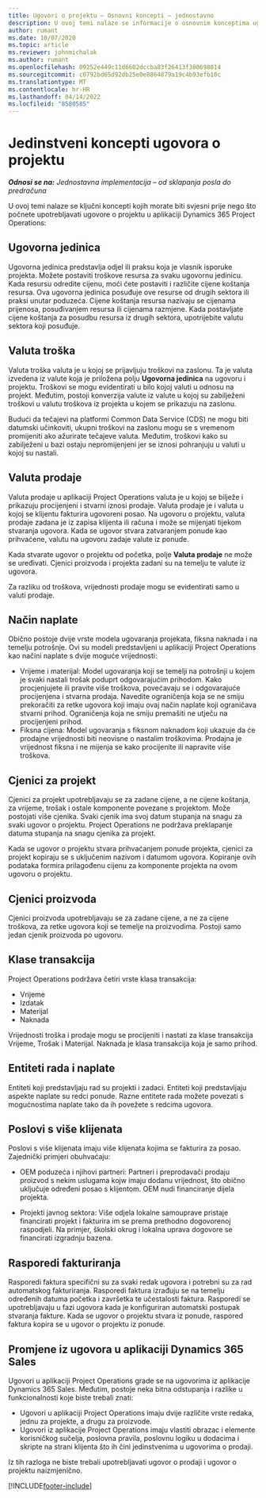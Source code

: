 ```yaml
---
title: Ugovori o projektu – Osnovni koncepti – jednostavno
description: U ovoj temi nalaze se informacije o osnovnim konceptima ugovora o projektima.
author: rumant
ms.date: 10/07/2020
ms.topic: article
ms.reviewer: johnmichalak
ms.author: rumant
ms.openlocfilehash: 09252e449c11d6602dccba83f26413f380698814
ms.sourcegitcommit: c0792bd65d92db25e0e8864879a19c4b93efb10c
ms.translationtype: MT
ms.contentlocale: hr-HR
ms.lasthandoff: 04/14/2022
ms.locfileid: "8580585"
---
```

# <a name="concepts-unique-to-project-contracts"></a>Jedinstveni koncepti ugovora o projektu

_**Odnosi se na:** Jednostavna implementacija – od sklapanja posla do predračuna_



U ovoj temi nalaze se ključni koncepti kojih morate biti svjesni prije nego što počnete upotrebljavati ugovore o projektu u aplikaciji Dynamics 365 Project Operations:

## <a name="contracting-unit"></a>Ugovorna jedinica

Ugovorna jedinica predstavlja odjel ili praksu koja je vlasnik isporuke projekta. Možete postaviti troškove resursa za svaku ugovornu jedinicu. Kada resursu odredite cijenu, moći ćete postaviti i različite cijene koštanja resursa. Ova ugovorna jedinica posuđuje ove resurse od drugih sektora ili praksi unutar poduzeća. Cijene koštanja resursa nazivaju se cijenama prijenosa, posuđivanjem resursa ili cijenama razmjene. Kada postavljate cijene koštanja za posudbu resursa iz drugih sektora, upotrijebite valutu sektora koji posuđuje.

## <a name="cost-currency"></a>Valuta troška

Valuta troška valuta je u kojoj se prijavljuju troškovi na zaslonu. Ta je valuta izvedena iz valute koja je priložena polju **Ugovorna jedinica** na ugovoru i projektu. Troškovi se mogu evidentirati u bilo kojoj valuti u odnosu na projekt. Međutim, postoji konverzija valute iz valute u kojoj su zabilježeni troškovi u valutu troškova iz projekta u kojem se prikazuju na zaslonu.

Budući da tečajevi na platformi Common Data Service (CDS) ne mogu biti datumski učinkoviti, ukupni troškovi na zaslonu mogu se s vremenom promijeniti ako ažurirate tečajeve valuta. Međutim, troškovi kako su zabilježeni u bazi ostaju nepromijenjeni jer se iznosi pohranjuju u valuti u kojoj su nastali.

## <a name="sales-currency"></a>Valuta prodaje

Valuta prodaje u aplikaciji Project Operations valuta je u kojoj se bilježe i prikazuju procijenjeni i stvarni iznosi prodaje. Valuta prodaje je i valuta u kojoj se klijentu fakturira ugovoreni posao. Na ugovoru o projektu, valuta prodaje zadana je iz zapisa klijenta ili računa i može se mijenjati tijekom stvaranja ugovora. Kada se ugovor stvara zatvaranjem ponude kao prihvaćene, valutu na ugovoru zadaje valute iz ponude.

Kada stvarate ugovor o projektu od početka, polje **Valuta prodaje** ne može se uređivati. Cjenici proizvoda i projekta zadani su na temelju te valute iz ugovora.

Za razliku od troškova, vrijednosti prodaje mogu se evidentirati samo u valuti prodaje.

## <a name="billing-method"></a>Način naplate

Obično postoje dvije vrste modela ugovaranja projekata, fiksna naknada i na temelju potrošnje. Ovi su modeli predstavljeni u aplikaciji Project Operations kao načini naplate s dvije moguće vrijednosti:

- Vrijeme i materijal: Model ugovaranja koji se temelji na potrošnji u kojem je svaki nastali trošak poduprt odgovarajućim prihodom. Kako procjenjujete ili pravite više troškova, povećavaju se i odgovarajuće procijenjena i stvarna prodaja. Navedite ograničenja koja se ne smiju prekoračiti za retke ugovora koji imaju ovaj način naplate koji ograničava stvarni prihod. Ograničenja koja ne smiju premašiti ne utječu na procijenjeni prihod.
- Fiksna cijena: Model ugovaranja s fiksnom naknadom koji ukazuje da će prodajne vrijednosti biti neovisne o nastalim troškovima. Prodajna je vrijednost fiksna i ne mijenja se kako procijenite ili napravite više troškova.

## <a name="project-price-lists"></a>Cjenici za projekt

Cjenici za projekt upotrebljavaju se za zadane cijene, a ne cijene koštanja, za vrijeme, trošak i ostale komponente povezane s projektom. Može postojati više cjenika. Svaki cjenik ima svoj datum stupanja na snagu za svaki ugovor o projektu. Project Operations ne podržava preklapanje datuma stupanja na snagu cjenika za projekt.

Kada se ugovor o projektu stvara prihvaćanjem ponude projekta, cjenici za projekt kopiraju se s uključenim nazivom i datumom ugovora. Kopiranje ovih podataka formira prilagođenu cijenu za komponente projekta na ovom ugovoru o projektu.

## <a name="product-price-lists"></a>Cjenici proizvoda

Cjenici proizvoda upotrebljavaju se za zadane cijene, a ne za cijene troškova, za retke ugovora koji se temelje na proizvodima. Postoji samo jedan cjenik proizvoda po ugovoru.

## <a name="transaction-classes"></a>Klase transakcija

Project Operations podržava četiri vrste klasa transakcija:

- Vrijeme
- Izdatak
- Materijal
- Naknada

Vrijednosti troška i prodaje mogu se procijeniti i nastati za klase transakcija Vrijeme, Trošak i Materijal. Naknada je klasa transakcija koja je samo prihod.

## <a name="work-entities-and-billing-entities"></a>Entiteti rada i naplate

Entiteti koji predstavljaju rad su projekti i zadaci. Entiteti koji predstavljaju aspekte naplate su redci ponude. Razne entitete rada možete povezati s mogućnostima naplate tako da ih povežete s redcima ugovora.

## <a name="multi-customer-deals"></a>Poslovi s više klijenata

Poslovi s više klijenata imaju više klijenata kojima se fakturira za posao. Zajednički primjeri obuhvaćaju:

- OEM poduzeća i njihovi partneri: Partneri i preprodavači prodaju proizvod s nekim uslugama kojw imaju dodanu vrijednost, što obično uključuje određeni posao s klijentom. OEM nudi financiranje dijela projekta. 

- Projekti javnog sektora: Više odjela lokalne samouprave pristaje financirati projekt i fakturira im se prema prethodno dogovorenoj raspodjeli. Na primjer, školski okrug i lokalna uprava dogovore se financirati izgradnju bazena.

## <a name="invoice-schedules"></a>Rasporedi fakturiranja

Rasporedi faktura specifični su za svaki redak ugovora i potrebni su za rad automatskog fakturiranja. Rasporedi faktura izrađuju se na temelju određenih datuma početka i završetka te učestalosti faktura. Rasporedi se upotrebljavaju u fazi ugovora kada je konfiguriran automatski postupak stvaranja fakture. Kada se ugovor o projektu stvara iz ponude, raspored faktura kopira se u ugovor o projektu iz ponude.

## <a name="changes-from-the-dynamics-365-sales-contract"></a>Promjene iz ugovora u aplikaciji Dynamics 365 Sales

Ugovori u aplikaciji Project Operations grade se na ugovorima iz aplikacije Dynamics 365 Sales. Međutim, postoje neka bitna odstupanja i razlike u funkcionalnosti koje biste trebali znati:

- Ugovori u aplikaciji Project Operations imaju dvije različite vrste redaka, jednu za projekte, a drugu za proizvode.
- Ugovori iz aplikacije Project Operations imaju vlastiti obrazac i elemente korisničkog sučelja, poslovna pravila, poslovnu logiku u dodacima i skripte na strani klijenta što ih čini jedinstvenima u ugovorima o prodaji.

Iz tih razloga ne biste trebali upotrebljavati ugovor o prodaji i ugovor o projektu naizmjenično.


[!INCLUDE[footer-include](../../includes/footer-banner.md)]
